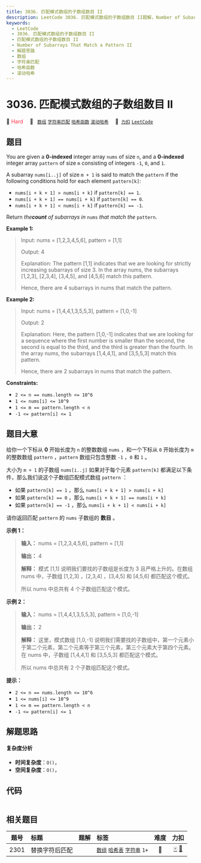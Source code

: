```yaml
---
title: 3036. 匹配模式数组的子数组数目 II
description: LeetCode 3036. 匹配模式数组的子数组数目 II题解，Number of Subarrays That Match a Pattern II，包含解题思路、复杂度分析以及完整的 JavaScript 代码实现。
keywords:
  - LeetCode
  - 3036. 匹配模式数组的子数组数目 II
  - 匹配模式数组的子数组数目 II
  - Number of Subarrays That Match a Pattern II
  - 解题思路
  - 数组
  - 字符串匹配
  - 哈希函数
  - 滚动哈希
---
```


# 3036. 匹配模式数组的子数组数目 II

🔴 <font color=#ff334b>Hard</font>&emsp; 🔖&ensp; [`数组`](/tag/array.md) [`字符串匹配`](/tag/string-matching.md) [`哈希函数`](/tag/hash-function.md) [`滚动哈希`](/tag/rolling-hash.md)&emsp; 🔗&ensp;[`力扣`](https://leetcode.cn/problems/number-of-subarrays-that-match-a-pattern-ii) [`LeetCode`](https://leetcode.com/problems/number-of-subarrays-that-match-a-pattern-ii)

## 题目

You are given a **0-indexed** integer array `nums` of size `n`, and a
**0-indexed** integer array `pattern` of size `m` consisting of integers `-1`,
`0`, and `1`.

A subarray `nums[i..j]` of size `m + 1` is said to match the `pattern` if the
following conditions hold for each element `pattern[k]`:

  * `nums[i + k + 1] > nums[i + k]` if `pattern[k] == 1`.
  * `nums[i + k + 1] == nums[i + k]` if `pattern[k] == 0`.
  * `nums[i + k + 1] < nums[i + k]` if `pattern[k] == -1`.

Return _the**count** of subarrays in_ `nums` _that match the_ `pattern`.



**Example 1:**

> Input: nums = [1,2,3,4,5,6], pattern = [1,1]
> 
> Output: 4
> 
> Explanation: The pattern [1,1] indicates that we are looking for strictly increasing subarrays of size 3. In the array nums, the subarrays [1,2,3], [2,3,4], [3,4,5], and [4,5,6] match this pattern.
> 
> Hence, there are 4 subarrays in nums that match the pattern.

**Example 2:**

> Input: nums = [1,4,4,1,3,5,5,3], pattern = [1,0,-1]
> 
> Output: 2
> 
> Explanation: Here, the pattern [1,0,-1] indicates that we are looking for a sequence where the first number is smaller than the second, the second is equal to the third, and the third is greater than the fourth. In the array nums, the subarrays [1,4,4,1], and [3,5,5,3] match this pattern.
> 
> Hence, there are 2 subarrays in nums that match the pattern.

**Constraints:**

  * `2 <= n == nums.length <= 10^6`
  * `1 <= nums[i] <= 10^9`
  * `1 <= m == pattern.length < n`
  * `-1 <= pattern[i] <= 1`


## 题目大意

给你一个下标从 **0**  开始长度为 `n` 的整数数组 `nums` ，和一个下标从 `0` 开始长度为 `m` 的整数数组 `pattern`
，`pattern` 数组只包含整数 `-1` ，`0` 和 `1` 。

大小为 `m + 1` 的子数组 `nums[i..j]` 如果对于每个元素 `pattern[k]` 都满足以下条件，那么我们说这个子数组匹配模式数组
`pattern` ：

  * 如果 `pattern[k] == 1` ，那么 `nums[i + k + 1] > nums[i + k]`
  * 如果 `pattern[k] == 0` ，那么 `nums[i + k + 1] == nums[i + k]`
  * 如果 `pattern[k] == -1` ，那么 `nums[i + k + 1] < nums[i + k]`

请你返回匹配 `pattern` 的 `nums` 子数组的 **数目**  。



**示例 1：**

> 
> 
> 
> 
> 
> **输入：** nums = [1,2,3,4,5,6], pattern = [1,1]
> 
> **输出：** 4
> 
> **解释：** 模式 [1,1] 说明我们要找的子数组是长度为 3 且严格上升的。在数组 nums 中，子数组 [1,2,3] ，[2,3,4] ，[3,4,5] 和 [4,5,6] 都匹配这个模式。
> 
> 所以 nums 中总共有 4 个子数组匹配这个模式。
> 
> 

**示例 2：**

> 
> 
> 
> 
> 
> **输入：** nums = [1,4,4,1,3,5,5,3], pattern = [1,0,-1]
> 
> **输出：** 2
> 
> **解释：** 这里，模式数组 [1,0,-1] 说明我们需要找的子数组中，第一个元素小于第二个元素，第二个元素等于第三个元素，第三个元素大于第四个元素。在 nums 中，子数组 [1,4,4,1] 和 [3,5,5,3] 都匹配这个模式。
> 
> 所以 nums 中总共有 2 个子数组匹配这个模式。
> 
> 



**提示：**

  * `2 <= n == nums.length <= 10^6`
  * `1 <= nums[i] <= 10^9`
  * `1 <= m == pattern.length < n`
  * `-1 <= pattern[i] <= 1`


## 解题思路

#### 复杂度分析

- **时间复杂度**：`O()`，
- **空间复杂度**：`O()`，

## 代码

```javascript

```

## 相关题目

<!-- prettier-ignore -->
| 题号 | 标题 | 题解 | 标签 | 难度 | 力扣 |
| :------: | :------ | :------: | :------ | :------: | :------: |
| 2301 | 替换字符后匹配 |  |  [`数组`](/tag/array.md) [`哈希表`](/tag/hash-table.md) [`字符串`](/tag/string.md) `1+` | 🔴 | [🀄️](https://leetcode.cn/problems/match-substring-after-replacement) [🔗](https://leetcode.com/problems/match-substring-after-replacement) |